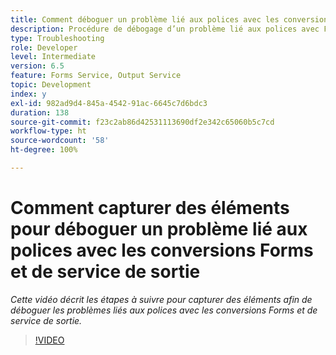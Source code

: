 ```yaml
---
title: Comment déboguer un problème lié aux polices avec les conversions de service Forms et Output
description: Procédure de débogage d’un problème lié aux polices avec Forms et le service de sortie
type: Troubleshooting
role: Developer
level: Intermediate
version: 6.5
feature: Forms Service, Output Service
topic: Development
index: y
exl-id: 982ad9d4-845a-4542-91ac-6645c7d6bdc3
duration: 138
source-git-commit: f23c2ab86d42531113690df2e342c65060b5c7cd
workflow-type: ht
source-wordcount: '58'
ht-degree: 100%

---
```


# Comment capturer des éléments pour déboguer un problème lié aux polices avec les conversions Forms et de service de sortie

*Cette vidéo décrit les étapes à suivre pour capturer des éléments afin de déboguer les problèmes liés aux polices avec les conversions Forms et de service de sortie.*

>[!VIDEO](https://video.tv.adobe.com/v/335487?quality=12&learn=on)
